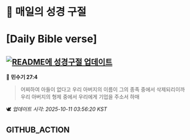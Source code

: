 # 🙏 매일의 성경 구절
# [Daily Bible verse]
## [![README에 성경구절 업데이트](https://github.com/DONGSUKA/first_test/actions/workflows/update-readme-bible.yml/badge.svg)](https://github.com/DONGSUKA/first_test/actions/workflows/update-readme-bible.yml)
<!-- START_BIBLE_VERSE -->
📖 **민수기 27:4**
> 어찌하여 아들이 없다고 우리 아버지의 이름이 그의 종족 중에서 삭제되리이까 우리 아버지의 형제 중에서 우리에게 기업을 주소서 하매

🕊️ _업데이트 시각: 2025-10-11 03:56:20 KST_
  <!-- END_BIBLE_VERSE -->
## GITHUB_ACTION
